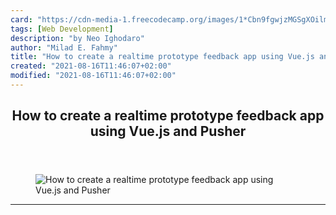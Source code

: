 ```yaml
---
card: "https://cdn-media-1.freecodecamp.org/images/1*Cbn9fgwjzMGSgXOilm6-pQ.png"
tags: [Web Development]
description: "by Neo Ighodaro"
author: "Milad E. Fahmy"
title: "How to create a realtime prototype feedback app using Vue.js and Pusher"
created: "2021-08-16T11:46:07+02:00"
modified: "2021-08-16T11:46:07+02:00"
---
```

<div class="site-wrapper">
<main id="site-main" class="site-main outer">
<div class="inner">
<article class="post-full post tag-web-development tag-programming tag-tech tag-javascript tag-technology ">
<header class="post-full-header">
<h1 class="post-full-title">How to create a realtime prototype feedback app using Vue.js and Pusher</h1>
</header>
<figure class="post-full-image">
<picture>
<source media="(max-width: 700px)" sizes="1px" srcset="data:image/gif;base64,R0lGODlhAQABAIAAAAAAAP///yH5BAEAAAAALAAAAAABAAEAAAIBRAA7 1w">
<source media="(min-width: 701px)" sizes="(max-width: 800px) 400px,
(max-width: 1170px) 700px,
1400px" srcset="https://cdn-media-1.freecodecamp.org/images/1*Cbn9fgwjzMGSgXOilm6-pQ.png 300w,
https://cdn-media-1.freecodecamp.org/images/1*Cbn9fgwjzMGSgXOilm6-pQ.png 600w,
https://cdn-media-1.freecodecamp.org/images/1*Cbn9fgwjzMGSgXOilm6-pQ.png 1000w,
https://cdn-media-1.freecodecamp.org/images/1*Cbn9fgwjzMGSgXOilm6-pQ.png 2000w">
<img onerror="this.style.display='none'" src="https://cdn-media-1.freecodecamp.org/images/1*Cbn9fgwjzMGSgXOilm6-pQ.png" alt="How to create a realtime prototype feedback app using Vue.js and Pusher">
</picture>
</figure>
<section class="post-full-content">
<div class="post-content medium-migrated-article">
</div>
<hr>
</section>
</article>
</div>
</main>
</div>
<!-- Google Tag Manager (noscript) -->
<!-- End Google Tag Manager (noscript) -->
